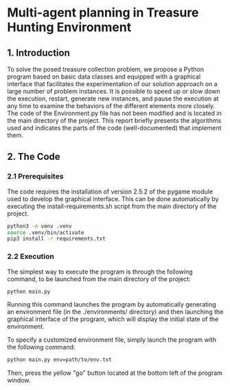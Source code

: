 # Multi-agent planning in Treasure Hunting Environment


## 1. Introduction
To solve the posed treasure collection problem, we propose a Python program based on basic data classes and equipped with a graphical interface that facilitates the experimentation of our solution approach on a large number of problem instances. It is possible to speed up or slow down the execution, restart, generate new instances, and pause the execution at any time to examine the behaviors of the different elements more closely.
The code of the Environment.py file has not been modified and is located in the main directory of the project.
This report briefly presents the algorithms used and indicates the parts of the code (well-documented) that implement them.
## 2. The Code
### 2.1 Prerequisites
The code requires the installation of version 2.5.2 of the pygame module used to develop the graphical interface.
This can be done automatically by executing the install-requirements.sh script from the main directory of the project.

```bash
python3 -m venv .venv
source .venv/bin/activate
pip3 install -r requirements.txt
```
### 2.2 Execution
The simplest way to execute the program is through the following command, to be launched from the main directory of the project:
```bash
python main.py
```
Running this command launches the program by automatically generating an environment file (in the ./environments/ directory) and then launching the graphical interface of the program, which will display the initial state of the environment.

To specify a customized environment file, simply launch the program with the following command:
```bash
python main.py env=path/to/env.txt
```
Then, press the yellow "go" button located at the bottom left of the program window.
